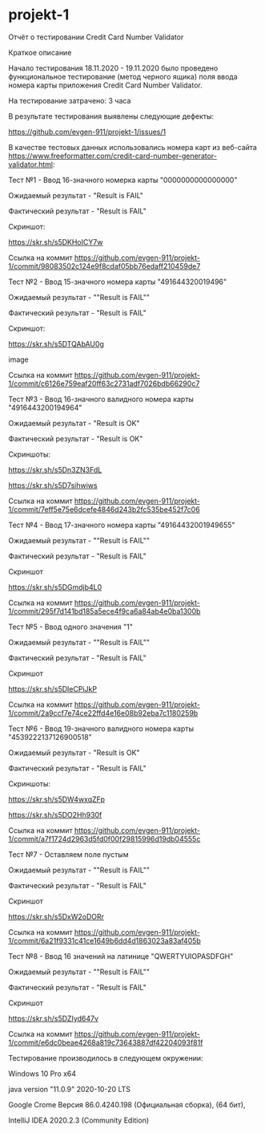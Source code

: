 # projekt-1
Отчёт о тестировании Credit Card Number Validator

Краткое описание

Начало тестирования 18.11.2020 - 19.11.2020 было проведено функциональное тестирование (метод черного ящика) поля ввода номера карты приложения Credit Card Number Validator.

На тестирование затрачено: 3 часа

В результате тестирования выявлены следующие дефекты:

https://github.com/evgen-911/projekt-1/issues/1

В качестве тестовых данных использовались номера карт из веб-сайта https://www.freeformatter.com/credit-card-number-generator-validator.html:

Тест №1 - Ввод 16-значного номерка карты "0000000000000000"

Ожидаемый результат - "Result is FAIL"

Фактический результат - "Result is FAIL"

Скриншот:

https://skr.sh/s5DKHoICY7w

Ссылка на коммит https://github.com/evgen-911/projekt-1/commit/98083502c124e9f8cdaf05bb76edaff210459de7


Тест №2 - Ввод 15-значного номера карты "491644320019496"

Ожидаемый результат - ""Result is FAIL""

Фактический результат - "Result is FAIL"

Скриншот:

https://skr.sh/s5DTQAbAU0g

image

Ссылка на коммит https://github.com/evgen-911/projekt-1/commit/c6126e759eaf20ff63c2731adf7026bdb66290c7

Тест №3 - Ввод 16-значного валидного номера карты "4916443200194964"

Ожидаемый результат - "Result is OK"

Фактический результат - "Result is OK"

Скриншоты:

https://skr.sh/s5Dn3ZN3FdL

https://skr.sh/s5D7sihwiws

Ссылка на коммит https://github.com/evgen-911/projekt-1/commit/7eff5e75e6dcefe4846d243b2fc535be452f7c06

Тест №4 - Ввод 17-значного номера карты "49164432001949655"

Ожидаемый результат - ""Result is FAIL""

Фактический результат - "Result is FAIL"

Скриншот

https://skr.sh/s5DGmdjb4L0

Ссылка на коммит https://github.com/evgen-911/projekt-1/commit/295f7d141bd185a5ece4f9ca6a84ab4e0ba1300b

Тест №5 - Ввод одного значения "1"

Ожидаемый результат - ""Result is FAIL""

Фактический результат - "Result is FAIL"

Скриншот

https://skr.sh/s5DIeCPiJkP

Ссылка на коммит https://github.com/evgen-911/projekt-1/commit/2a9ccf7e74ce22ffd4e16e08b92eba7c1180259b

Тест №6 - Ввод 19-значного валидного номера карты "4539222137126900518"

Ожидаемый результат - "Result is OK"

Фактический результат - "Result is FAIL"

Скриншоты:

https://skr.sh/s5DW4wxqZFp

https://skr.sh/s5DO2Hh930f

Ссылка на коммит https://github.com/evgen-911/projekt-1/commit/a7f1724d2963d5fd0f00f29815996d19db04555c

Тест №7 - Оставляем поле пустым

Ожидаемый результат - ""Result is FAIL""

Фактический результат - "Result is FAIL"

Скриншот

https://skr.sh/s5DxW2oDORr

Ссылка на коммит https://github.com/evgen-911/projekt-1/commit/6a21f9331c41ce1649b6dd4d1863023a83af405b

Тест №8 - Ввод 16 значений на латинице "QWERTYUIOPASDFGH"

Ожидаемый результат - ""Result is FAIL""

Фактический результат - "Result is FAIL"

Скриншот

https://skr.sh/s5DZIyd647v

Ссылка на коммит https://github.com/evgen-911/projekt-1/commit/e6dc0beae4268a819c73643887df42204093f81f

Тестирование производилось в следующем окружении:

Windows 10 Pro x64

java version "11.0.9" 2020-10-20 LTS

Google Crome Версия 86.0.4240.198 (Официальная сборка), (64 бит),

IntelliJ IDEA 2020.2.3 (Community Edition)
